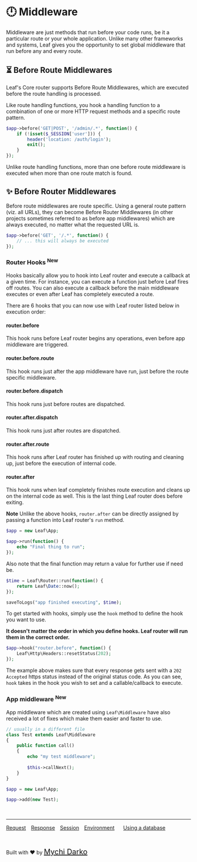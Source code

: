 # 🕛 Middleware

Middleware are just methods that run before your code runs, be it a particular route or your whole application. Unlike many other frameworks and systems, Leaf gives you the opportunity to set global middleware that run before any and every route.

## ⏳ Before Route Middlewares

Leaf's Core router supports Before Route Middlewares, which are executed before the route handling is processed.

Like route handling functions, you hook a handling function to a combination of one or more HTTP request methods and a specific route pattern.

```php
$app->before('GET|POST', '/admin/.*', function() {
    if (!isset($_SESSION['user'])) {
        header('location: /auth/login');
        exit();
    }
});
```

Unlike route handling functions, more than one before route middleware is executed when more than one route match is found.

## ✨ Before Router Middlewares

Before route middlewares are route specific. Using a general route pattern (viz. all URLs), they can become Before Router Middlewares (in other projects sometimes referred to as before app middlewares) which are always executed, no matter what the requested URL is.

```php
$app->before('GET', '/.*', function() {
    // ... this will always be executed
});
```

### Router Hooks <sup class="new-tag-1">New</sup>

Hooks basically allow you to hook into Leaf router and execute a callback at a given time. For instance, you can execute a function just before Leaf fires off routes. You can also execute a callback before the main middleware executes or even after Leaf has completely executed a route.

There are 6 hooks that you can now use with Leaf router listed below in execution order:

#### router.before

This hook runs before Leaf router begins any operations, even before app middleware are triggered.

#### router.before.route

This hook runs just after the app middleware have run, just before the route specific middleware.

#### router.before.dispatch

This hook runs just before routes are dispatched.

#### router.after.dispatch

This hook runs just after routes are dispatched.

#### router.after.route

This hook runs after Leaf router has finished up with routing and cleaning up, just before the execution of internal code.

#### router.after

This hook runs when leaf completely finishes route execution and cleans up on the internal code as well. This is the last thing Leaf router does before exiting.

**Note** Unlike the above hooks, `router.after` can be directly assigned by passing a function into Leaf router's `run` method.

```php
$app = new Leaf\App;

$app->run(function() {
    echo "Final thing to run";
});
```

Also note that the final function may return a value for further use if need be.

```php
$time = Leaf\Router::run(function() {
    return Leaf\Date::now();
});

saveToLogs("app finished executing", $time);
```

To get started with hooks, simply use the `hook` method to define the hook you want to use.

**It doesn't matter the order in which you define hooks. Leaf router will run them in the correct order.**

```php
$app->hook("router.before", function() {
    Leaf\Http\Headers::resetStatus(202);
});
```

The example above makes sure that every response gets sent with a `202 Accepted` https status instead of the original status code. As you can see, `hook` takes in the hook you wish to set and a callable/callback to execute.

### App middleware <sup class="new-tag-1">New</sup>

App middleware which are created using `Leaf\Middleware` have also received a lot of fixes which make them easier and faster to use.

```php
// usually in a different file
class Test extends Leaf\Middleware
{
    public function call()
    {
        echo "my test middleware";
        
        $this->callNext();
    }
}

$app = new Leaf\App;

$app->add(new Test);
```

<br>
<hr>

<a href="#/v/2.0/http/request" style="margin: 0px">Request</a>
<a href="#/v/2.0/http/response" style="margin: 0px 10px;">Response</a>
<a href="#/v/2.0/http/session" style="margin: 0px; 10px;">Session</a>
<a href="#/v/2.0/environment" style="margin: 0px 10px;">Environment</a>
<a href="#/v/2.0/database" style="margin: 0px 10px;">Using a database</a>

<br>

Built with ❤ by <a href="https://mychi.netlify.app" style="font-size: 20px; color: #111;" target="_blank">Mychi Darko</a>
